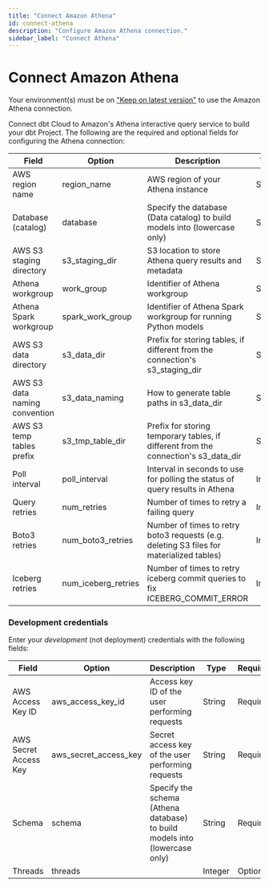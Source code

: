 ```yaml
---
title: "Connect Amazon Athena"
id: connect-athena
description: "Configure Amazon Athena connection."
sidebar_label: "Connect Athena"
---
```


# Connect Amazon Athena <Lifecycle status="preview" />

Your environment(s) must be on ["Keep on latest version"](/docs/dbt-versions/versionless-cloud) to use the Amazon Athena connection.

Connect dbt Cloud to Amazon's Athena interactive query service to build your dbt Project. The following are the required and optional fields for configuring the Athena connection:

| Field                         | Option           | Description                                                                         | Type   | Required? | Example |
| ----------------------------- | ---------------- | ----------------------------------------------------------------------------------- | ------ | --------- | ------- |
| AWS region name               | region_name      | AWS region of your Athena instance                                                  | String | Required  | eu-west-1 |
| Database (catalog)            | database         | Specify the database (Data catalog) to build models into (lowercase only)           | String | Required  | awsdatacatalog |
| AWS S3 staging directory      | s3_staging_dir   | S3 location to store Athena query results and metadata                              | String | Required  | s3://bucket/dbt/ |
| Athena workgroup              | work_group       | Identifier of Athena workgroup                                                      | String | Optional  | my-custom-workgroup |
| Athena Spark workgroup        | spark_work_group | Identifier of Athena Spark workgroup for running Python models                      | String | Optional  | my-spark-workgroup |
| AWS S3 data directory         | s3_data_dir      | Prefix for storing tables, if different from the connection's s3_staging_dir        | String | Optional  | s3://bucket2/dbt/ |
| AWS S3 data naming convention | s3_data_naming   | How to generate table paths in s3_data_dir                                          | String | Optional  | schema_table_unique |
| AWS S3 temp tables prefix     | s3_tmp_table_dir | Prefix for storing temporary tables, if different from the connection's s3_data_dir | String | Optional  | s3://bucket3/dbt/ |
| Poll interval                 | poll_interval    | Interval in seconds to use for polling the status of query results in Athena        | Integer| Optional  | 5 |
| Query retries                 | num_retries      | Number of times to retry a failing query                                            | Integer| Optional  | 3 |
| Boto3 retries                 | num_boto3_retries| Number of times to retry boto3 requests (e.g. deleting S3 files for materialized tables)| Integer | Optional | 5 |
| Iceberg retries               | num_iceberg_retries| Number of times to retry iceberg commit queries to fix ICEBERG_COMMIT_ERROR       | Integer | Optional | 0 |

### Development credentials

Enter your _development_ (not deployment) credentials with the following fields:

| Field                 | Option                | Description                                                                | Type   | Required | Example  |
| --------------------- | --------------------- | -------------------------------------------------------------------------- | ------ | -------- | -------- |
| AWS Access Key ID     | aws_access_key_id     | Access key ID of the user performing requests                              | String | Required | AKIAIOSFODNN7EXAMPLE |
| AWS Secret Access Key | aws_secret_access_key | Secret access key of the user performing requests                          | String | Required | wJalrXUtnFEMI/K7MDENG/bPxRfiCYEXAMPLEKEY |
| Schema                | schema                | Specify the schema (Athena database) to build models into (lowercase only) | String | Required | dbt |
| Threads               | threads               |                                                                            | Integer| Optional | 3 |
